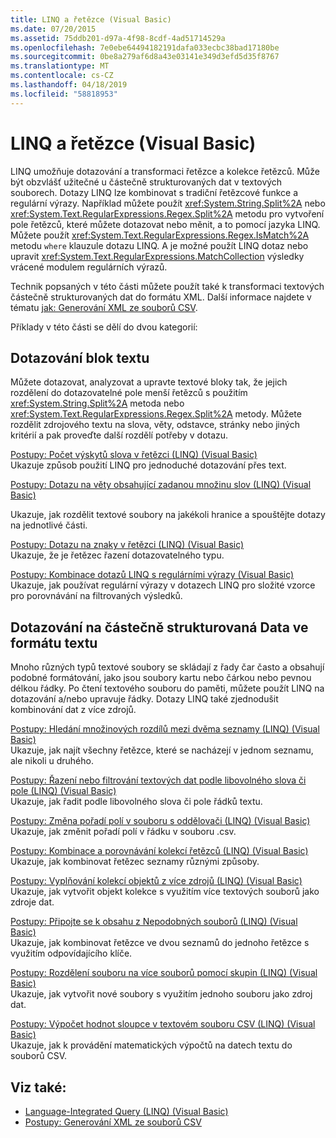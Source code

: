 ```yaml
---
title: LINQ a řetězce (Visual Basic)
ms.date: 07/20/2015
ms.assetid: 75ddb201-d97a-4f98-8cdf-4ad51714529a
ms.openlocfilehash: 7e0ebe64494182191dafa033ecbc38bad17180be
ms.sourcegitcommit: 0be8a279af6d8a43e03141e349d3efd5d35f8767
ms.translationtype: MT
ms.contentlocale: cs-CZ
ms.lasthandoff: 04/18/2019
ms.locfileid: "58818953"
---
```

# <a name="linq-and-strings-visual-basic"></a>LINQ a řetězce (Visual Basic)
LINQ umožňuje dotazování a transformaci řetězce a kolekce řetězců. Může být obzvlášť užitečné u částečně strukturovaných dat v textových souborech. Dotazy LINQ lze kombinovat s tradiční řetězcové funkce a regulární výrazy. Například můžete použít <xref:System.String.Split%2A> nebo <xref:System.Text.RegularExpressions.Regex.Split%2A> metodu pro vytvoření pole řetězců, které můžete dotazovat nebo měnit, a to pomocí jazyka LINQ. Můžete použít <xref:System.Text.RegularExpressions.Regex.IsMatch%2A> metodu `where` klauzule dotazu LINQ. A je možné použít LINQ dotaz nebo upravit <xref:System.Text.RegularExpressions.MatchCollection> výsledky vrácené modulem regulárních výrazů.  
  
 Technik popsaných v této části můžete použít také k transformaci textových částečně strukturovaných dat do formátu XML. Další informace najdete v tématu [jak: Generování XML ze souborů CSV](how-to-generate-xml-from-csv-files.md).  
  
 Příklady v této části se dělí do dvou kategorií:  
  
## <a name="querying-a-block-of-text"></a>Dotazování blok textu  
 Můžete dotazovat, analyzovat a upravte textové bloky tak, že jejich rozdělení do dotazovatelné pole menší řetězců s použitím <xref:System.String.Split%2A> metoda nebo <xref:System.Text.RegularExpressions.Regex.Split%2A> metody. Můžete rozdělit zdrojového textu na slova, věty, odstavce, stránky nebo jiných kritérií a pak proveďte další rozdělí potřeby v dotazu.  
  
 [Postupy: Počet výskytů slova v řetězci (LINQ) (Visual Basic)](how-to-count-occurrences-of-a-word-in-a-string-linq.md)  
 Ukazuje způsob použití LINQ pro jednoduché dotazování přes text.  
  
 [Postupy: Dotazu na věty obsahující zadanou množinu slov (LINQ) (Visual Basic)](how-to-query-for-sentences-that-contain-a-specified-set-of-words.md)

 Ukazuje, jak rozdělit textové soubory na jakékoli hranice a spouštějte dotazy na jednotlivé části.  
  
 [Postupy: Dotazu na znaky v řetězci (LINQ) (Visual Basic)](how-to-query-for-characters-in-a-string-linq.md)  
 Ukazuje, že je řetězec řazení dotazovatelného typu.  
  
 [Postupy: Kombinace dotazů LINQ s regulárními výrazy (Visual Basic)](how-to-combine-linq-queries-with-regular-expressions.md)  
 Ukazuje, jak používat regulární výrazy v dotazech LINQ pro složité vzorce pro porovnávání na filtrovaných výsledků.  
  
## <a name="querying-semi-structured-data-in-text-format"></a>Dotazování na částečně strukturovaná Data ve formátu textu  
 Mnoho různých typů textové soubory se skládají z řady čar často a obsahují podobné formátování, jako jsou soubory kartu nebo čárkou nebo pevnou délkou řádky. Po čtení textového souboru do paměti, můžete použít LINQ na dotazování a/nebo upravuje řádky. Dotazy LINQ také zjednodušit kombinování dat z více zdrojů.  
  
 [Postupy: Hledání množinových rozdílů mezi dvěma seznamy (LINQ) (Visual Basic)](how-to-find-the-set-difference-between-two-lists-linq.md)  
 Ukazuje, jak najít všechny řetězce, které se nacházejí v jednom seznamu, ale nikoli u druhého.  
  
 [Postupy: Řazení nebo filtrování textových dat podle libovolného slova či pole (LINQ) (Visual Basic)](how-to-sort-or-filter-text-data-by-any-word-or-field-linq.md)  
 Ukazuje, jak řadit podle libovolného slova či pole řádků textu.  
  
 [Postupy: Změna pořadí polí v souboru s oddělovači (LINQ) (Visual Basic)](how-to-reorder-the-fields-of-a-delimited-file.md)  
 Ukazuje, jak změnit pořadí polí v řádku v souboru .csv.  
  
 [Postupy: Kombinace a porovnávání kolekcí řetězců (LINQ) (Visual Basic)](how-to-combine-and-compare-string-collections-linq.md)  
 Ukazuje, jak kombinovat řetězec seznamy různými způsoby.  
  
 [Postupy: Vyplňování kolekcí objektů z více zdrojů (LINQ) (Visual Basic)](how-to-populate-object-collections-from-multiple-sources-linq.md)  
 Ukazuje, jak vytvořit objekt kolekce s využitím více textových souborů jako zdroje dat.  
  
 [Postupy: Připojte se k obsahu z Nepodobných souborů (LINQ) (Visual Basic)](how-to-join-content-from-dissimilar-files-linq.md)  
 Ukazuje, jak kombinovat řetězce ve dvou seznamů do jednoho řetězce s využitím odpovídajícího klíče.  
  
 [Postupy: Rozdělení souboru na více souborů pomocí skupin (LINQ) (Visual Basic)](how-to-split-a-file-into-many-files-by-using-groups-linq.md)  
 Ukazuje, jak vytvořit nové soubory s využitím jednoho souboru jako zdroj dat.  
  
 [Postupy: Výpočet hodnot sloupce v textovém souboru CSV (LINQ) (Visual Basic)](how-to-compute-column-values-in-a-csv-text-file-linq.md)  
 Ukazuje, jak k provádění matematických výpočtů na datech textu do souborů CSV.  
  
## <a name="see-also"></a>Viz také:

- [Language-Integrated Query (LINQ) (Visual Basic)](index.md)
- [Postupy: Generování XML ze souborů CSV](how-to-generate-xml-from-csv-files.md)
